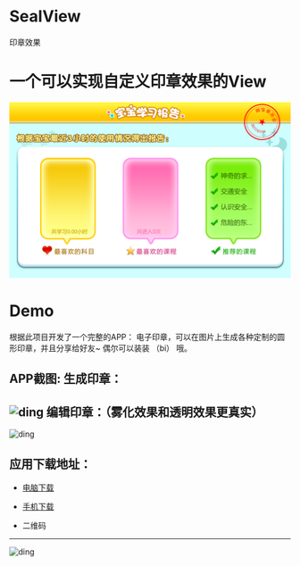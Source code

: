 # SealView
印章效果

# 一个可以实现自定义印章效果的View
![github](https://github.com/HYY-yu/SealView/blob/master/20170704.png "github")


# Demo
根据此项目开发了一个完整的APP： 电子印章，可以在图片上生成各种定制的圆形印章，并且分享给好友~ 偶尔可以装装 （bi） 哦。

APP截图:
  生成印章：
--- 
![ding](http://bmviso.img48.wal8.com/img48/17283098_20170826174610/150374091382.png)
  编辑印章：（雾化效果和透明效果更真实）
--- 
![ding](http://bmviso.img48.wal8.com/img48/17283098_20170826174610/150374091835.png)

## 应用下载地址：
* [电脑下载](http://android.myapp.com/myapp/detail.htm?apkName=com.dream.yufeng.papapa)
* [手机下载](http://a.app.qq.com/o/simple.jsp?pkgname=com.dream.yufeng.papapa)

* 二维码
--- 
![ding](http://bmviso.img48.wal8.com/img48/17283098_20170826174610/150388405935.png)

